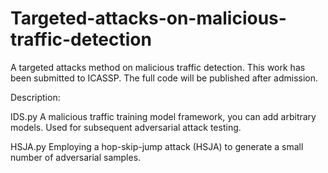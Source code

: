 # Targeted-attacks-on-malicious-traffic-detection
A targeted attacks method on malicious traffic detection.
This work has been submitted to ICASSP. The full code will be published after admission.

Description:

  IDS.py
      A malicious traffic training model framework, you can add arbitrary models. Used for subsequent adversarial attack testing.
      
  HSJA.py
      Employing a hop-skip-jump attack (HSJA) to generate a small number of adversarial samples.

